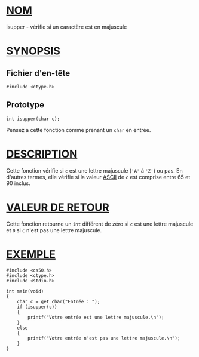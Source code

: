 # [NOM](#nom)

isupper - vérifie si un caractère est en majuscule

# [SYNOPSIS](#synopsis)

## Fichier d'en-tête

    #include <ctype.h>

## Prototype

    int isupper(char c);

Pensez à cette fonction comme prenant un `char` en entrée.

# [DESCRIPTION](#description)

Cette fonction vérifie si `c` est une lettre majuscule (`'A'` à `'Z'`) ou pas. En d'autres termes, elle vérifie si la valeur [ASCII](https://asciichart.com/) de `c` est comprise entre 65 et 90 inclus.

# [VALEUR DE RETOUR](#valeur-de-retour)

Cette fonction retourne un `int` différent de zéro si `c` est une lettre majuscule et `0` si `c` n'est pas une lettre majuscule.

# [EXEMPLE](#exemple)

    #include <cs50.h>
    #include <ctype.h>
    #include <stdio.h>

    int main(void)
    {
        char c = get_char("Entrée : ");
        if (isupper(c))
        {
            printf("Votre entrée est une lettre majuscule.\n");
        }
        else
        {
            printf("Votre entrée n'est pas une lettre majuscule.\n");
        }
    }